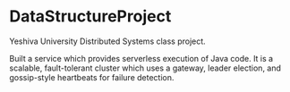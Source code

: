 # DataStructureProject

Yeshiva University Distributed Systems class project.

Built a service which provides serverless execution of Java code. It is a scalable, fault-tolerant cluster which uses a gateway, leader election, and gossip-style heartbeats for failure detection. 
